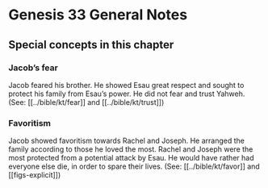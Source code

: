 # Genesis 33 General Notes
## Special concepts in this chapter

### Jacob’s fear
Jacob feared his brother. He showed Esau great respect and sought to protect his family from Esau’s power. He did not fear and trust Yahweh. (See: [[../bible/kt/fear]] and [[../bible/kt/trust]])

### Favoritism
Jacob showed favoritism towards Rachel and Joseph. He arranged the family according to those he loved the most. Rachel and Joseph were the most protected from a potential attack by Esau. He would have rather had everyone else die, in order to spare their lives. (See: [[../bible/kt/favor]] and [[figs-explicit]])